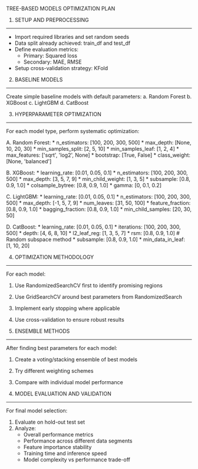 TREE-BASED MODELS OPTIMIZATION PLAN

1. SETUP AND PREPROCESSING
-------------------------
- Import required libraries and set random seeds
- Data split already achieved: train_df and test_df
- Define evaluation metrics:
    * Primary: Squared loss
    * Secondary: MAE, RMSE
- Setup cross-validation strategy: KFold

2. BASELINE MODELS
-----------------
Create simple baseline models with default parameters:
a. Random Forest
b. XGBoost
c. LightGBM
d. CatBoost

3. HYPERPARAMETER OPTIMIZATION
-----------------------------
For each model type, perform systematic optimization:

A. Random Forest:
    * n_estimators: [100, 200, 300, 500]
    * max_depth: [None, 10, 20, 30]
    * min_samples_split: [2, 5, 10]
    * min_samples_leaf: [1, 2, 4]
    * max_features: ['sqrt', 'log2', None]
    * bootstrap: [True, False]
    * class_weight: [None, 'balanced']

B. XGBoost:
    * learning_rate: [0.01, 0.05, 0.1]
    * n_estimators: [100, 200, 300, 500]
    * max_depth: [3, 5, 7, 9]
    * min_child_weight: [1, 3, 5]
    * subsample: [0.8, 0.9, 1.0]
    * colsample_bytree: [0.8, 0.9, 1.0]
    * gamma: [0, 0.1, 0.2]

C. LightGBM:
    * learning_rate: [0.01, 0.05, 0.1]
    * n_estimators: [100, 200, 300, 500]
    * max_depth: [-1, 5, 7, 9]
    * num_leaves: [31, 50, 100]
    * feature_fraction: [0.8, 0.9, 1.0]
    * bagging_fraction: [0.8, 0.9, 1.0]
    * min_child_samples: [20, 30, 50]

D. CatBoost:
    * learning_rate: [0.01, 0.05, 0.1]
    * iterations: [100, 200, 300, 500]
    * depth: [4, 6, 8, 10]
    * l2_leaf_reg: [1, 3, 5, 7]
    * rsm: [0.8, 0.9, 1.0]  # Random subspace method
    * subsample: [0.8, 0.9, 1.0]
    * min_data_in_leaf: [1, 10, 20]

4. OPTIMIZATION METHODOLOGY
--------------------------
For each model:
1. Use RandomizedSearchCV first to identify promising regions
2. Use GridSearchCV around best parameters from RandomizedSearch
3. Implement early stopping where applicable
4. Use cross-validation to ensure robust results

5. ENSEMBLE METHODS
------------------
After finding best parameters for each model:
1. Create a voting/stacking ensemble of best models
2. Try different weighting schemes
3. Compare with individual model performance

6. MODEL EVALUATION AND VALIDATION
--------------------------------
For final model selection:
1. Evaluate on hold-out test set
2. Analyze:
    - Overall performance metrics
    - Performance across different data segments
    - Feature importance stability
    - Training time and inference speed
    - Model complexity vs performance trade-off